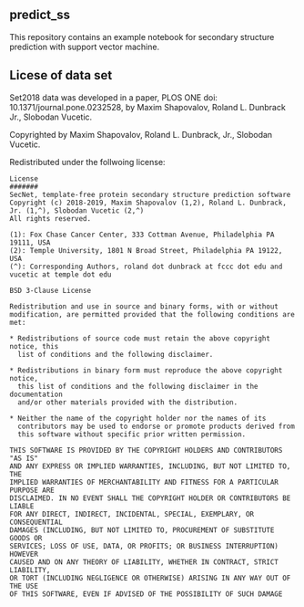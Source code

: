 ## predict_ss
This repository contains an example notebook for secondary structure prediction with support vector machine. 

## Licese of data set
Set2018 data was developed in a paper, PLOS ONE doi: 10.1371/journal.pone.0232528, by Maxim Shapovalov, Roland L. Dunbrack Jr., Slobodan Vucetic. 

Copyrighted by Maxim Shapovalov, Roland L. Dunbrack, Jr., Slobodan Vucetic. 

Redistributed under the follwoing license:

```
License
#######
SecNet, template-free protein secondary structure prediction software
Copyright (c) 2018-2019, Maxim Shapovalov (1,2), Roland L. Dunbrack, Jr. (1,^), Slobodan Vucetic (2,^)
All rights reserved.

(1): Fox Chase Cancer Center, 333 Cottman Avenue, Philadelphia PA 19111, USA
(2): Temple University, 1801 N Broad Street, Philadelphia PA 19122, USA
(^): Corresponding Authors, roland dot dunbrack at fccc dot edu and vucetic at temple dot edu

BSD 3-Clause License

Redistribution and use in source and binary forms, with or without
modification, are permitted provided that the following conditions are met:

* Redistributions of source code must retain the above copyright notice, this
  list of conditions and the following disclaimer.

* Redistributions in binary form must reproduce the above copyright notice,
  this list of conditions and the following disclaimer in the documentation
  and/or other materials provided with the distribution.

* Neither the name of the copyright holder nor the names of its
  contributors may be used to endorse or promote products derived from
  this software without specific prior written permission.
 
THIS SOFTWARE IS PROVIDED BY THE COPYRIGHT HOLDERS AND CONTRIBUTORS "AS IS"
AND ANY EXPRESS OR IMPLIED WARRANTIES, INCLUDING, BUT NOT LIMITED TO, THE
IMPLIED WARRANTIES OF MERCHANTABILITY AND FITNESS FOR A PARTICULAR PURPOSE ARE
DISCLAIMED. IN NO EVENT SHALL THE COPYRIGHT HOLDER OR CONTRIBUTORS BE LIABLE
FOR ANY DIRECT, INDIRECT, INCIDENTAL, SPECIAL, EXEMPLARY, OR CONSEQUENTIAL
DAMAGES (INCLUDING, BUT NOT LIMITED TO, PROCUREMENT OF SUBSTITUTE GOODS OR
SERVICES; LOSS OF USE, DATA, OR PROFITS; OR BUSINESS INTERRUPTION) HOWEVER
CAUSED AND ON ANY THEORY OF LIABILITY, WHETHER IN CONTRACT, STRICT LIABILITY,
OR TORT (INCLUDING NEGLIGENCE OR OTHERWISE) ARISING IN ANY WAY OUT OF THE USE
OF THIS SOFTWARE, EVEN IF ADVISED OF THE POSSIBILITY OF SUCH DAMAGE
```
